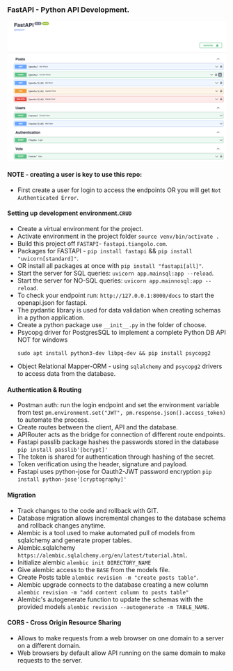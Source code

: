 ### FastAPI - Python API Development.
![FastAPI](fastapi.png)
#### NOTE - creating a user is key to use this repo: 
- First create a user for login to access the endpoints OR you will get `Not Authenticated Error`.

####  Setting up development environment.`CRUD`
- Create a virtual environment for the project.
- Activate environment in the project folder `source venv/bin/activate .`
- Build this project off `FASTAPI`- `fastapi.tiangolo.com`.
- Packages for FASTAPI - `pip install fastapi` && `pip install "uvicorn[standard]"`.
- OR install all packages at once with `pip install "fastapi[all]"`.
- Start the server for SQL queries: `uvicorn app.mainsql:app --reload`.
- Start the server for NO-SQL queries: `uvicorn app.mainnosql:app --reload`.
- To check your endpoint run: `http://127.0.0.1:8000/docs` to start the openapi.json for fastapi.
- The pydantic library is used for data validation when creating schemas in a python application.
- Create a python package use `__init__.py` in the folder of choose.
- Psycopg driver for PostgresSQL to implement a complete Python DB API NOT for windows
  ```
  sudo apt install python3-dev libpq-dev && pip install psycopg2 
  
  ```
- Object Relational Mapper-ORM - using `sqlalchemy` and `psycopg2` drivers to access data from the database.

#### Authentication & Routing
- Postman auth: run the login endpoint and set the environment variable from test `pm.environment.set("JWT", pm.response.json().access_token)` to automate the process.
- Create routes between the client, API and the database.
- APIRouter acts as the bridge for connection of different route endpoints.
- Fastapi passlib package hashes the passwords stored in the database ` pip install passlib'[bcrypt]' `
- The token is shared for authentication through hashing of the secret.
- Token verification using the header, signature and payload.
- Fastapi uses python-jose for Oauth2-JWT password encryption `pip install python-jose'[cryptography]'  `

#### Migration
- Track changes to the code and rollback with GIT.
- Database migration allows incremental changes to the database schema and rollback changes anytime.
- Alembic is a tool used to make automated pull of models from sqlalchemy and generate proper tables.
- Alembic.sqlalchemy `https://alembic.sqlalchemy.org/en/latest/tutorial.html`.
- Initialize alembic `alembic init DIRECTORY_NAME`
- Give alembic access to the `BASE` from the models file.
- Create Posts table `alembic revision -m "create posts table"`.
- Alembic upgrade connects to the database creating a new column `alembic revision -m "add content column to posts table"`
- Alembic's autogenerate function to update the schemas with the provided models `alembic revision --autogenerate -m TABLE_NAME`.

#### CORS - Cross Origin Resource Sharing
- Allows to make requests from a web browser on one domain to a server on a different domain.
- Web browsers by default allow API running on the same domain to make requests to the server.